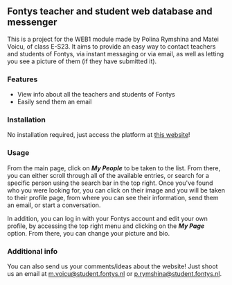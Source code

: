 ## Fontys teacher and student web database and messenger

This is a project for the WEB1 module made by Polina Rymshina and Matei Voicu, of class E-S23. It aims to provide an easy way to contact teachers and students of Fontys, via instant messaging or via email, as well as letting you see a picture of them (if they have submitted it). 

### Features
* View info about all the teachers and students of Fontys
* Easily send them an email

### Installation
No installation required, just access the platform at [this website](http://i395873.hera.fhict.nl/)!

### Usage
From the main page, click on ___My People___ to be taken to the list. From there, you can either scroll through all of the available entries, or search for a specific person using the search bar in the top right. Once you've found who you were looking for, you can click on their image and you will be taken to their profile page, from where you can see their information, send them an email, or start a conversation.

In addition, you can log in with your Fontys account and edit your own profile, by accessing the top right menu and clicking on the ___My Page___ option. From there, you can change your picture and bio.

### Additional info
You can also send us your comments/ideas about the website! Just shoot us an email at m.voicu@student.fontys.nl or p.rymshina@student.fontys.nl.